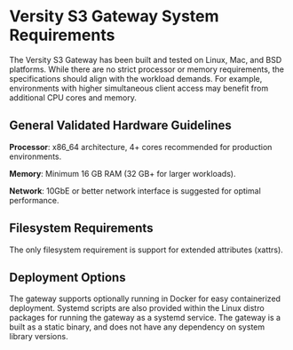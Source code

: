 # Versity S3 Gateway System Requirements

The Versity S3 Gateway has been built and tested on Linux, Mac, and BSD platforms. While there are no strict processor or memory requirements, the specifications should align with the workload demands. For example, environments with higher simultaneous client access may benefit from additional CPU cores and memory.

## General Validated Hardware Guidelines

**Processor**: x86_64 architecture, 4+ cores recommended for production environments.

**Memory**: Minimum 16 GB RAM (32 GB+ for larger workloads).

**Network**: 10GbE or better network interface is suggested for optimal performance.

## Filesystem Requirements

The only filesystem requirement is support for extended attributes (xattrs).

## Deployment Options

The gateway supports optionally running in Docker for easy containerized deployment.
Systemd scripts are also provided within the Linux distro packages for running the gateway as a systemd service.
The gateway is a built as a static binary, and does not have any dependency on system library versions.
